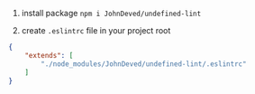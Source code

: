 1. install package `npm i JohnDeved/undefined-lint`

2. create `.eslintrc` file in your project root
```json
{
    "extends": [
        "./node_modules/JohnDeved/undefined-lint/.eslintrc"
    ]
}
```
